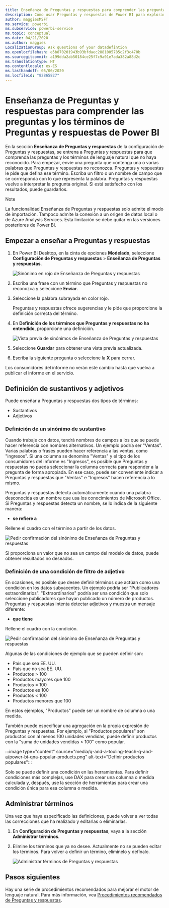 ```yaml
---
title: Enseñanza de Preguntas y respuestas para comprender las preguntas y los términos de Preguntas y respuestas de Power BI
description: Cómo usar Preguntas y respuestas de Power BI para explorar los datos
author: maggiesMSFT
ms.service: powerbi
ms.subservice: powerbi-service
ms.topic: conceptual
ms.date: 04/21/2020
ms.author: maggies
LocalizationGroup: Ask questions of your datadefintion
ms.openlocfilehash: e5b870201943b93bfdaec2881005785c2f3c470b
ms.sourcegitcommit: a199dda2ab50184ce25f7c9a01e7ada382a88d2c
ms.translationtype: HT
ms.contentlocale: es-ES
ms.lasthandoff: 05/06/2020
ms.locfileid: "82865827"
---
```

# <a name="teach-qa-to-understand-questions-and-terms-in-power-bi-qa"></a>Enseñanza de Preguntas y respuestas para comprender las preguntas y los términos de Preguntas y respuestas de Power BI

En la sección **Enseñanza de Preguntas y respuestas** de la configuración de Preguntas y respuestas, se entrena a Preguntas y respuestas para que comprenda las preguntas y los términos de lenguaje natural que no haya reconocido. Para empezar, envíe una pregunta que contenga una o varias palabras que Preguntas y respuestas no reconozca. Preguntas y respuestas le pide que defina ese término. Escriba un filtro o un nombre de campo que se corresponda con lo que representa la palabra. Preguntas y respuestas vuelve a interpretar la pregunta original. Si está satisfecho con los resultados, puede guardarlos.

> [!NOTE]
> La funcionalidad Enseñanza de Preguntas y respuestas solo admite el modo de importación. Tampoco admite la conexión a un origen de datos local o de Azure Analysis Services. Esta limitación se debe quitar en las versiones posteriores de Power BI.

## <a name="start-to-teach-qa"></a>Empezar a enseñar a Preguntas y respuestas

1. En Power BI Desktop, en la cinta de opciones **Modelado**, seleccione **Configuración de Preguntas y respuestas** > **Enseñanza de Preguntas y respuestas**.

    ![Sinónimo en rojo de Enseñanza de Preguntas y respuestas](media/q-and-a-tooling-teach-q-and-a/qna-tooling-teach-synonym-red.png)

2. Escriba una frase con un término que Preguntas y respuestas no reconozca y seleccione **Enviar**.

3. Seleccione la palabra subrayada en color rojo. 

    Preguntas y respuestas ofrece sugerencias y le pide que proporcione la definición correcta del término. 
    
3. En **Definición de los términos que Preguntas y respuestas no ha entendido**, proporcione una definición.

    ![Vista previa de sinónimos de Enseñanza de Preguntas y respuestas](media/q-and-a-tooling-teach-q-and-a/qna-tooling-teach-fixpreview.png)

4. Seleccione **Guardar** para obtener una vista previa actualizada.

5. Escriba la siguiente pregunta o seleccione la **X** para cerrar.

Los consumidores del informe no verán este cambio hasta que vuelva a publicar el informe en el servicio.

## <a name="define-nouns-and-adjectives"></a>Definición de sustantivos y adjetivos

Puede enseñar a Preguntas y respuestas dos tipos de términos:

- Sustantivos
- Adjetivos

### <a name="define-a-noun-synonym"></a>Definición de un sinónimo de sustantivo

Cuando trabaje con datos, tendrá nombres de campos a los que se puede hacer referencia con nombres alternativos. Un ejemplo podría ser "Ventas". Varias palabras o frases pueden hacer referencia a las ventas, como "ingresos". Si una columna se denomina "Ventas" y el tipo de los consumidores del informe es "Ingresos", es posible que Preguntas y respuestas no pueda seleccionar la columna correcta para responder a la pregunta de forma apropiada. En ese caso, puede ser conveniente indicar a Preguntas y respuestas que "Ventas" e "Ingresos" hacen referencia a lo mismo.

Preguntas y respuestas detecta automáticamente cuándo una palabra desconocida es un nombre que usa los conocimientos de Microsoft Office. Si Preguntas y respuestas detecta un nombre, se lo indica de la siguiente manera:

- <your term> **se refiere a** 

Rellene el cuadro con el término a partir de los datos.

![Pedir confirmación del sinónimo de Enseñanza de Preguntas y respuestas](media/q-and-a-tooling-teach-q-and-a/qna-tooling-synonym-prompt.png)

Si proporciona un valor que no sea un campo del modelo de datos, puede obtener resultados no deseados.

### <a name="define-an-adjective-filter-condition"></a>Definición de una condición de filtro de adjetivo

En ocasiones, es posible que desee definir términos que actúan como una condición en los datos subyacentes. Un ejemplo podría ser "Publicadores extraordinarios". "Extraordinarios" podría ser una condición que solo seleccione publicadores que hayan publicado un número de productos. Preguntas y respuestas intenta detectar adjetivos y muestra un mensaje diferente:

- <field name> **que tiene**  

Rellene el cuadro con la condición.

![Pedir confirmación del sinónimo de Enseñanza de Preguntas y respuestas](media/q-and-a-tooling-teach-q-and-a/qna-tooling-adjectives.png)

Algunas de las condiciones de ejemplo que se pueden definir son:

- País que sea EE. UU.
- País que no sea EE. UU.
- Productos > 100
- Productos mayores que 100
- Productos = 100
- Productos es 100
- Productos < 100
- Productos menores que 100

En estos ejemplos, "Productos" puede ser un nombre de columna o una medida. 

También puede especificar una agregación en la propia expresión de Preguntas y respuestas. Por ejemplo, si "Productos populares" son productos con al menos 100 unidades vendidas, puede definir productos con la "suma de unidades vendidas > 100" como popular.  

:::image type="content" source="media/q-and-a-tooling-teach-q-and-a/power-bi-qna-popular-products.png" alt-text="Definir productos populares":::

Solo se puede definir una condición en las herramientas. Para definir condiciones más complejas, use DAX para crear una columna o medida calculada y, después, use la sección de herramientas para crear una condición única para esa columna o medida.

## <a name="manage-terms"></a>Administrar términos

Una vez que haya especificado las definiciones, puede volver a ver todas las correcciones que ha realizado y editarlas o eliminarlas. 

1. En **Configuración de Preguntas y respuestas**, vaya a la sección **Administrar términos**.

2. Elimine los términos que ya no desee. Actualmente no se pueden editar los términos. Para volver a definir un término, elimínelo y defínalo.

    ![Administrar términos de Preguntas y respuestas](media/q-and-a-tooling-teach-q-and-a/qna-manage-terms.png)

## <a name="next-steps"></a>Pasos siguientes

Hay una serie de procedimientos recomendados para mejorar el motor de lenguaje natural. Para más información, vea [Procedimientos recomendados de Preguntas y respuestas](q-and-a-best-practices.md).

